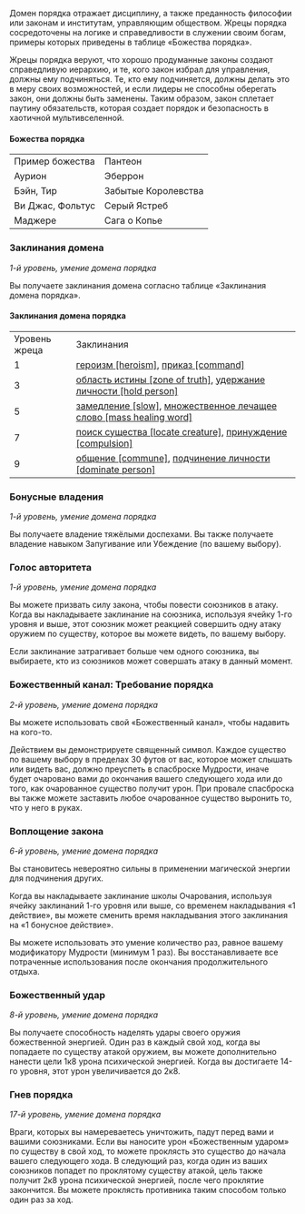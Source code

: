 Домен порядка отражает дисциплину, а также преданность философии или законам и институтам, управляющим обществом. Жрецы порядка сосредоточены на логике и справедливости в служении своим богам, примеры которых приведены в таблице «Божества порядка».

Жрецы порядка веруют, что хорошо продуманные законы создают справедливую иерархию, и те, кого закон избрал для управления, должны ему подчиняться. Те, кто ему подчиняется, должны делать это в меру своих возможностей, и если лидеры не способны оберегать закон, они должны быть заменены. Таким образом, закон сплетает паутину обязательств, которая создает порядок и безопасность в хаотичной мультивселенной.

#### Божества порядка

|   |   |
|---|---|
|Пример божества|Пантеон|
|Аурион|Эберрон|
|Бэйн, Тир|Забытые Королевства|
|Ви Джас, Фольтус|Серый Ястреб|
|Маджере|Сага о Копье|

  

### Заклинания домена

_1-й уровень, умение домена порядка_

Вы получаете заклинания домена согласно таблице «Заклинания домена порядка».

#### Заклинания домена порядка

|   |   |
|---|---|
|Уровень жреца|Заклинания|
|1|[героизм [heroism]](https://dnd.su/spells/42-heroism/), [приказ [command]](https://dnd.su/spells/276-command/)|
|3|[область истины [zone of truth]](https://dnd.su/spells/192-zone_of_truth/), [удержание личности [hold person]](https://dnd.su/spells/356-hold_person/)|
|5|[замедление [slow]](https://dnd.su/spells/83-slow/), [множественное лечащее слово [mass healing word]](https://dnd.su/spells/170-mass_healing_word/)|
|7|[поиск существа [locate creature]](https://dnd.su/spells/247-locate_creature/), [принуждение [compulsion]](https://dnd.su/spells/278-compulsion/)|
|9|[общение [commune]](https://dnd.su/spells/198-commune/), [подчинение личности [dominate person]](https://dnd.su/spells/240-dominate_person/)|

  

### Бонусные владения

_1-й уровень, умение домена порядка_

Вы получаете владение тяжёлыми доспехами. Вы также получаете владение навыком Запугивание или Убеждение (по вашему выбору).

  

### Голос авторитета

_1-й уровень, умение домена порядка_

Вы можете призвать силу закона, чтобы повести союзников в атаку. Когда вы накладываете заклинание на союзника, используя ячейку 1-го уровня и выше, этот союзник может реакцией совершить одну атаку оружием по существу, которое вы можете видеть, по вашему выбору.

Если заклинание затрагивает больше чем одного союзника, вы выбираете, кто из союзников может совершать атаку в данный момент.

  

### Божественный канал: Требование порядка

_2-й уровень, умение домена порядка_

Вы можете использовать свой «Божественный канал», чтобы надавить на кого-то.

Действием вы демонстрируете священный символ. Каждое существо по вашему выбору в пределах 30 футов от вас, которое может слышать или видеть вас, должно преуспеть в спасброске Мудрости, иначе будет очаровано вами до окончания вашего следующего хода или до того, как очарованное существо получит урон. При провале спасброска вы также можете заставить любое очарованное существо выронить то, что у него в руках.

  

### Воплощение закона

_6-й уровень, умение домена порядка_

Вы становитесь невероятно сильны в применении магической энергии для подчинения других.

Когда вы накладываете заклинание школы Очарования, используя ячейку заклинаний 1-го уровня или выше, со временем накладывания «1 действие», вы можете сменить время накладывания этого заклинания на «1 бонусное действие».

Вы можете использовать это умение количество раз, равное вашему модификатору Мудрости (минимум 1 раз). Вы восстанавливаете все потраченные использования после окончания продолжительного отдыха.

  

### Божественный удар

_8-й уровень, умение домена порядка_

Вы получаете способность наделять удары своего оружия божественной энергией. Один раз в каждый свой ход, когда вы попадаете по существу атакой оружием, вы можете дополнительно нанести цели 1к8 урона психической энергией. Когда вы достигаете 14-го уровня, этот урон увеличивается до 2к8.

  

### Гнев порядка

_17-й уровень, умение домена порядка_

Враги, которых вы намереваетесь уничтожить, падут перед вами и вашими союзниками. Если вы наносите урон «Божественным ударом» по существу в свой ход, то можете проклясть это существо до начала вашего следующего хода. В следующий раз, когда один из ваших союзников попадет по проклятому существу атакой, цель также получит 2к8 урона психической энергией, после чего проклятие закончится. Вы можете проклясть противника таким способом только один раз за ход.